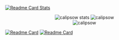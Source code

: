 [![Readme Card Stats](https://github-profile-trophy.vercel.app/?username=calipsow&theme=onedark&rank=-B,-BB,-BBB,-C,-CC,-CCC,-?&no-bg=true&no-frame=true)](https://github.com/calipsow/powershell-one-o-one)
<div align="center">
  <img
    src="https://github-profile-trophy.vercel.app/?username=calipsow&theme=onedark&rank=-B,-BB,-BBB,-C,-CC,-CCC,-?&no-bg=true&no-frame=true"
    alt="calipsow stats"
  />
  <img
    src="https://github-readme-streak-stats.herokuapp.com?user=calipsow"
    alt="calipsow"
  />
  <br />
    <img
    src="https://github-readme-stats.vercel.app/api?hide_title=true&username=calipsow&show_icons=true&rank_icon=github&number_format=short&hide=prs,issues&hide_progress=true"
    alt="calipsow"
  />
</div>

[![Readme Card](https://github-readme-stats.vercel.app/api/pin/?username=calipsow&repo=powershell-one-o-one)](https://github.com/calipsow/powershell-one-o-one)
[![Readme Card](https://github-readme-stats.vercel.app/api/pin/?username=calipsow&repo=react-native-starter-kit)](https://github.com/calipsow/react-native-starter-kit)
